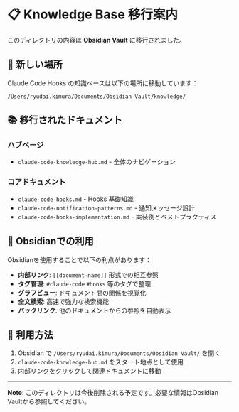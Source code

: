 # 📋 Knowledge Base 移行案内

このディレクトリの内容は **Obsidian Vault** に移行されました。

## 🚀 新しい場所

Claude Code Hooks の知識ベースは以下の場所に移動しています：

```
/Users/ryudai.kimura/Documents/Obsidian Vault/knowledge/
```

## 📚 移行されたドキュメント

### ハブページ
- `claude-code-knowledge-hub.md` - 全体のナビゲーション

### コアドキュメント
- `claude-code-hooks.md` - Hooks 基礎知識
- `claude-code-notification-patterns.md` - 通知メッセージ設計
- `claude-code-hooks-implementation.md` - 実装例とベストプラクティス

## 🔗 Obsidianでの利用

Obsidianを使用することで以下の利点があります：

- **内部リンク**: `[[document-name]]` 形式での相互参照
- **タグ管理**: `#claude-code` `#hooks` 等のタグで整理
- **グラフビュー**: ドキュメント間の関係を視覚化
- **全文検索**: 高速で強力な検索機能
- **バックリンク**: 他のドキュメントからの参照を自動表示

## 📝 利用方法

1. Obsidian で `/Users/ryudai.kimura/Documents/Obsidian Vault/` を開く
2. `claude-code-knowledge-hub.md` をスタート地点として使用
3. 内部リンクをクリックして関連ドキュメントに移動

---

**Note**: このディレクトリは今後削除される予定です。必要な情報はObsidian Vaultから参照してください。